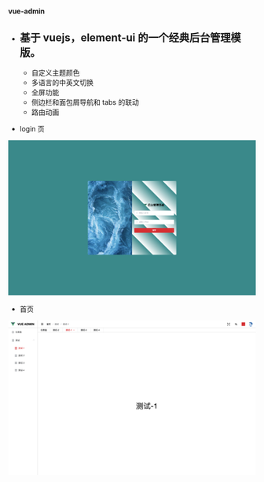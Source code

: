 #### vue-admin

- ## 基于 vuejs，element-ui 的一个经典后台管理模版。

  - 自定义主题颜色
  - 多语言的中英文切换
  - 全屏功能
  - 侧边栏和面包屑导航和 tabs 的联动
  - 路由动画

- login 页

![](./src/assets/readme/WX20190728-101002@2x.png)

- 首页

![](./src/assets/readme/WX20190728-101117@2x.png)
